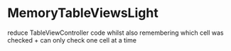 MemoryTableViewsLight
=====================

reduce TableViewController code whilst also remembering which cell was checked + can only check one cell at a time
